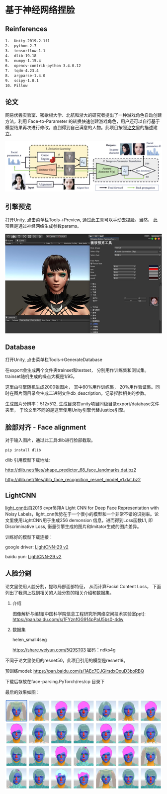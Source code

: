 # 基于神经网络捏脸


## Reinferences

```
1.  Unity-2019.2.1f1
2.  python-2.7
3.  tensorflow-1.1
4.  dlib-19.18
5.  numpy-1.15.4
6.  opencv-contrib-python 3.4.0.12
7.  tqdm-4.23.4
8.  argparse-1.4.0
9.  scipy-1.0.1
10. Pillow
```


## 论文

网易伏羲实验室、密歇根大学、北航和浙大的研究者提出了一种游戏角色自动创建方法，利用 Face-to-Parameter 的转换快速创建游戏角色，用户还可以自行基于模型结果再次进行修改，直到得到自己满意的人物。此项目按照[论文][i2]里的描述建立。

![](/image/t2.jpeg)


## 引擎预览

打开Unity, 点击菜单栏Tools->Preview, 通过此工具可以手动去捏脸。当然， 此项目是通过神经网络生成参数params。

![](/image/t1.jpg)


## Database

打开Unity, 点击菜单栏Tools->GenerateDatabase

在export会生成两个文件夹trainset和testset， 分别用作训练集和测试集。 trainset随机生成的噪点大概是1/95。

这里由引擎随机生成2000张图片， 其中80%用作训练集， 20%用作验证集。同时在图片同目录会生成二进制文件db_description，记录捏脸相关的参数。

生成图片分辨率：512x512, 生成目录在unity项目同级目录export/database文件夹里， 于论文里不同的是这里使用Unity引擎代替Justice引擎。


## 脸部对齐 - Face alignment

对于输入图片，通过此工具dlib进行脸部截取。

```
pip install dlib
```

dlib 引用模型下载地址:

http://dlib.net/files/shape_predictor_68_face_landmarks.dat.bz2 

http://dlib.net/files/dlib_face_recognition_resnet_model_v1.dat.bz2

##  LightCNN

[light_cnn][i5]出自2016 cvpr吴翔A Light CNN for Deep Face Representation with Noisy Labels，light_cnn优势在于一个很小的模型和一个非常不错的识别率。论文里使用LightCNN用于生成256 demonsion 信息，进而得到Loss函数L1, 即Discriminative Loss, 衡量引擎生成的图片和Imitator生成的图片差异。


训练好的模型下载连接：

google driver: [LightCNN-29 v2][i6]

baidu  yun:	   [LightCNN-29 v2][i7]


## 人脸分割


论文里使用人脸分割，提取局部面部特征， 从而计算Facial Content Loss， 下面列出了我网上找到相关的人脸分割的相关介绍和数据集。

1. 介绍

	
	[helen dataset 介绍]: http://www.ifp.illinois.edu/~vuongle2/helen

	[Exemplar-Based Face Parsing]: http://pages.cs.wisc.edu/~lizhang/projects/face-parsing/

	图像解析与编辑[中国科学院信息工程研究所网络空间技术实验室ppt]: https://pan.baidu.com/s/1FYznfGG914pPaU5bs0-4dw

2. 数据集

	helen_small4seg

	https://share.weiyun.com/5Q9ST03 密码：ndks4g



不同于论文里使用的resnet50，此项目引用的模型是resnet18。

预训练model:	https://pan.baidu.com/s/1AEc7CJGirsdxOouD3boRBQ  

下载后存放在face-parsing.PyTorch/res/cp 目录下


最后的效果如图：

![](/image/t3.jpg)


[i1]: https://xueqiu.com/9217191040/133506937
[i2]: https://arxiv.org/abs/1909.01064
[i3]: http://www.sohu.com/a/339985351_823210
[i4]: https://blog.csdn.net/qiumokucao/article/details/81610628
[i5]: https://github.com/AlfredXiangWu/LightCNN
[i6]: https://drive.google.com/open?id=1Jn6aXtQ84WY-7J3Tpr2_j6sX0ch9yucS
[i7]: https://pan.baidu.com/s/1E_rGkbqzf0ppyl5ks9FSLQ